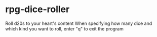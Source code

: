 # rpg-dice-roller
Roll d20s to your heart's content
When specifying how many dice and which kind you want to roll, enter "q" to exit the program
